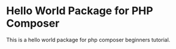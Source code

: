 # Hello World Package for PHP Composer #

This is a hello world package for php composer beginners tutorial.